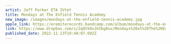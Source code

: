 ```yaml
---
artist: Jeff Parker ETA IVtet
title: Mondays at The Enfield Tennis Academy
new_image: /images/mondays-at-the-enfield-tennis-academy.jpg
apple_link: https://eremiterecords.bandcamp.com/album/mondays-at-the-enfield-tennis-academy
link: https://www.dropbox.com/s/2q8tk0v2k5bg8uv/Mondays%20at%20The%20Enfield%20Tennis%20Academy.zip?dl=1
published_date: 2022-11-13T19:48:07.692Z
---
```

